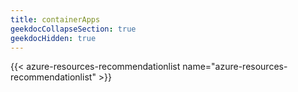 ```yaml
---
title: containerApps
geekdocCollapseSection: true
geekdocHidden: true
---
```


{{< azure-resources-recommendationlist name="azure-resources-recommendationlist" >}}
